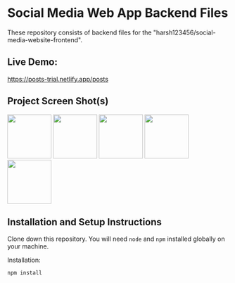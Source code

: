 # Social Media Web App Backend Files
These repository consists of backend files for the "harsh123456/social-media-website-frontend".

## Live Demo:
https://posts-trial.netlify.app/posts

## Project Screen Shot(s)
<p float="left">
  <img src="Images/Screenshot (78).png" width="100" />
  <img src="Images/Screenshot (79).png" width="100" /> 
  <img src="Images/Screenshot (80).png" width="100" />
  <img src="Images/Screenshot (81).png" width="100" />
  <img src="Images/Screenshot (82).png" width="100" />
</p>

## Installation and Setup Instructions
Clone down this repository. You will need `node` and `npm` installed globally on your machine.  

Installation:

`npm install`  

